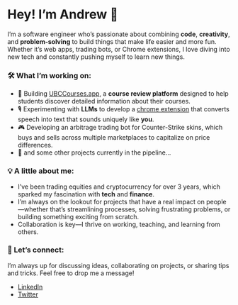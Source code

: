# Hey! I’m Andrew 👋

I’m a software engineer who’s passionate about combining **code**, **creativity**, and **problem-solving** to build things that make life easier and more fun. Whether it’s web apps, trading bots, or Chrome extensions, I love diving into new tech and constantly pushing myself to learn new things.

### 🛠 What I’m working on:
- 🚀 Building [UBCCourses.app](https://ubccourses.app), a **course review platform** designed to help students discover detailed information about their courses.
- 🎙️ Experimenting with **LLMs** to develop a [chrome extension](https://github.com/andrew-fenton/careless-whisperer) that converts speech into text that sounds uniquely like **you**.
- 🎮 Developing an arbitrage trading bot for Counter-Strike skins, which buys and sells across multiple marketplaces to capitalize on price differences.
- 🔮 and some other projects currently in the pipeline...

### 💡 A little about me:
- I’ve been trading equities and cryptocurrency for over 3 years, which sparked my fascination with **tech** and **finance**.
- I’m always on the lookout for projects that have a real impact on people—whether that’s streamlining processes, solving frustrating problems, or building something exciting from scratch.
- Collaboration is key—I thrive on working, teaching, and learning from others.

### 🔗 Let’s connect:
I’m always up for discussing ideas, collaborating on projects, or sharing tips and tricks. Feel free to drop me a message!

- [LinkedIn](https://linkedin.com/in/andrewfenton898)
- [Twitter](https://twitter.com/1xandrew)

